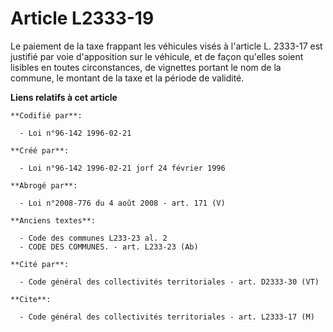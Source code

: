 # Article L2333-19

Le paiement de la taxe frappant les véhicules visés à l'article L. 2333-17 est justifié par voie d'apposition sur le
véhicule, et de façon qu'elles soient lisibles en toutes circonstances, de vignettes portant le nom de la commune, le montant
de la taxe et la période de validité.

**Liens relatifs à cet article**

	**Codifié par**:

	  - Loi n°96-142 1996-02-21

	**Créé par**:

	  - Loi n°96-142 1996-02-21 jorf 24 février 1996

	**Abrogé par**:

	  - Loi n°2008-776 du 4 août 2008 - art. 171 (V)

	**Anciens textes**:

	  - Code des communes L233-23 al. 2
	  - CODE DES COMMUNES. - art. L233-23 (Ab)

	**Cité par**:

	  - Code général des collectivités territoriales - art. D2333-30 (VT)

	**Cite**:

	  - Code général des collectivités territoriales - art. L2333-17 (M)
